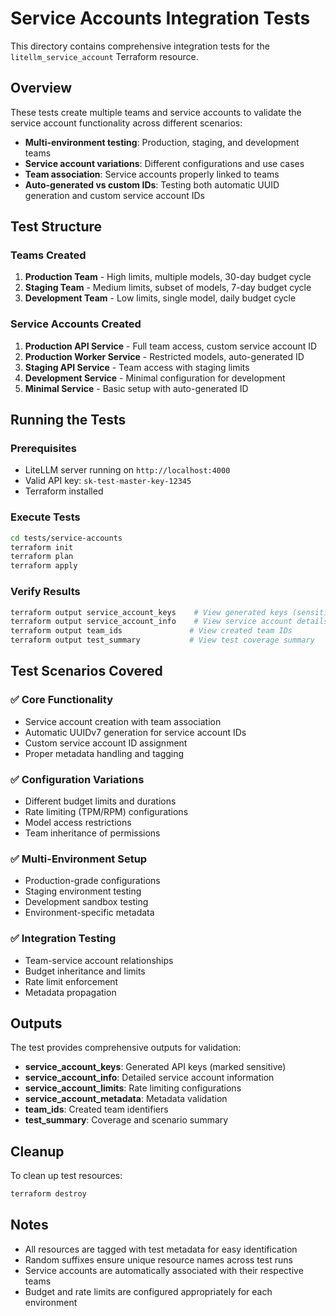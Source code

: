 # Service Accounts Integration Tests

This directory contains comprehensive integration tests for the `litellm_service_account` Terraform resource.

## Overview

These tests create multiple teams and service accounts to validate the service account functionality across different scenarios:

- **Multi-environment testing**: Production, staging, and development teams
- **Service account variations**: Different configurations and use cases
- **Team association**: Service accounts properly linked to teams
- **Auto-generated vs custom IDs**: Testing both automatic UUID generation and custom service account IDs

## Test Structure

### Teams Created

1. **Production Team** - High limits, multiple models, 30-day budget cycle
2. **Staging Team** - Medium limits, subset of models, 7-day budget cycle
3. **Development Team** - Low limits, single model, daily budget cycle

### Service Accounts Created

1. **Production API Service** - Full team access, custom service account ID
2. **Production Worker Service** - Restricted models, auto-generated ID
3. **Staging API Service** - Team access with staging limits
4. **Development Service** - Minimal configuration for development
5. **Minimal Service** - Basic setup with auto-generated ID

## Running the Tests

### Prerequisites

- LiteLLM server running on `http://localhost:4000`
- Valid API key: `sk-test-master-key-12345`
- Terraform installed

### Execute Tests

```bash
cd tests/service-accounts
terraform init
terraform plan
terraform apply
```

### Verify Results

```bash
terraform output service_account_keys    # View generated keys (sensitive)
terraform output service_account_info    # View service account details
terraform output team_ids               # View created team IDs
terraform output test_summary           # View test coverage summary
```

## Test Scenarios Covered

### ✅ Core Functionality

- Service account creation with team association
- Automatic UUIDv7 generation for service account IDs
- Custom service account ID assignment
- Proper metadata handling and tagging

### ✅ Configuration Variations

- Different budget limits and durations
- Rate limiting (TPM/RPM) configurations
- Model access restrictions
- Team inheritance of permissions

### ✅ Multi-Environment Setup

- Production-grade configurations
- Staging environment testing
- Development sandbox testing
- Environment-specific metadata

### ✅ Integration Testing

- Team-service account relationships
- Budget inheritance and limits
- Rate limit enforcement
- Metadata propagation

## Outputs

The test provides comprehensive outputs for validation:

- **service_account_keys**: Generated API keys (marked sensitive)
- **service_account_info**: Detailed service account information
- **service_account_limits**: Rate limiting configurations
- **service_account_metadata**: Metadata validation
- **team_ids**: Created team identifiers
- **test_summary**: Coverage and scenario summary

## Cleanup

To clean up test resources:

```bash
terraform destroy
```

## Notes

- All resources are tagged with test metadata for easy identification
- Random suffixes ensure unique resource names across test runs
- Service accounts are automatically associated with their respective teams
- Budget and rate limits are configured appropriately for each environment
